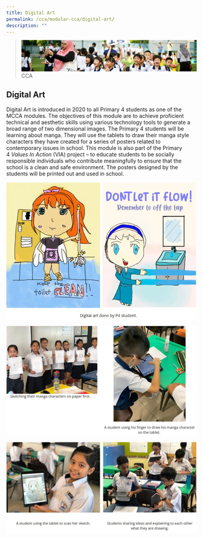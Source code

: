 ```yaml
---
title: Digital Art
permalink: /cca/modular-cca/digital-art/
description: ""
---
```

>![](/images/CCA/CCA_02.jpg)
>CCA

## Digital Art

Digital Art is introduced in 2020 to all Primary 4 students as one of the MCCA modules. The objectives of this module are to achieve proficient technical and aesthetic skills using various technology tools to generate a broad range of two dimensional images. The Primary 4 students will be learning about manga. They will use the tablets to draw their manga style characters they have created for a series of posters related to contemporary issues in school. This module is also part of the Primary 4 _Values In Action_ (VIA) project – to educate students to be socially responsible individuals who contribute meaningfully to ensure that the school is a clean and safe environment. The posters designed by the students will be printed out and used in school.

![](/images/CCA/Digital%20Art%201.jpg)

![](/images/CCA/Digital%20Art%202.jpg)

![](/images/CCA/Digital%20Art%203.jpg)